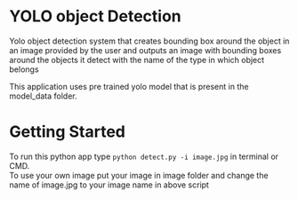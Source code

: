 # YOLO object Detection

Yolo object detection system that creates bounding box around the object in an image provided by the user and outputs an image with bounding boxes around the objects it detect with the name of the type in which object belongs

This application uses pre trained yolo model that is present in the model_data folder.

# Getting Started 

To run this python app type ```python detect.py -i image.jpg``` in terminal or CMD.  
To use your own image put your image in image folder and change the name of image.jpg to your image name in above script